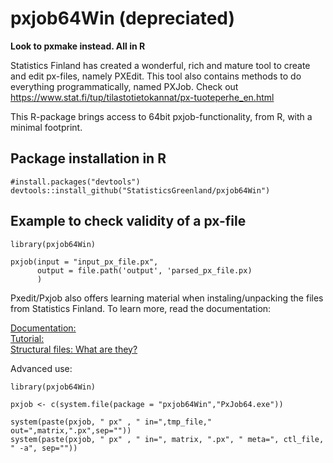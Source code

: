 # pxjob64Win (depreciated)

**Look to pxmake instead. All in R**

Statistics Finland has created a wonderful, rich and mature tool to create and edit px-files, namely PXEdit. This tool also contains methods to do everything programmatically, named PXJob. Check out <https://www.stat.fi/tup/tilastotietokannat/px-tuoteperhe_en.html>

This R-package brings access to 64bit pxjob-functionality, from R, with a minimal footprint. 

## Package installation in R

    #install.packages("devtools")
    devtools::install_github("StatisticsGreenland/pxjob64Win")

## Example to check validity of a px-file

    library(pxjob64Win)

    pxjob(input = "input_px_file.px", 
          output = file.path('output', 'parsed_px_file.px)
          )

Pxedit/Pxjob also offers learning material when instaling/unpacking the files from Statistics Finland. To learn more, read the documentation:

[Documentation: ](inst/PxJob_en_40.pdf)  
[Tutorial: ](inst/PxEdit_40_6_PX-Job_en.pdf)  
[Structural files: What are they?](inst/PxEdit_40_5_Structural_tables_en.pdf)  

Advanced use:

    library(pxjob64Win)

    pxjob <- c(system.file(package = "pxjob64Win","PxJob64.exe"))

    system(paste(pxjob, " px" , " in=",tmp_file," out=",matrix,".px",sep=""))
    system(paste(pxjob, " px" , " in=", matrix, ".px", " meta=", ctl_file, " -a", sep=""))
